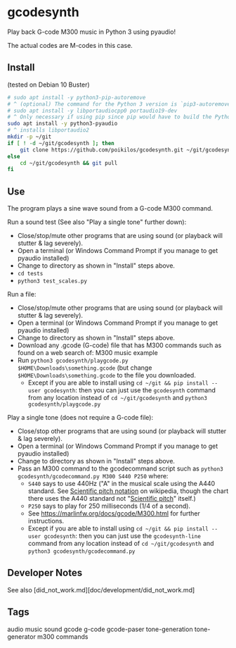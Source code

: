 # gcodesynth
Play back G-code M300 music in Python 3 using pyaudio!

The actual codes are M-codes in this case.


## Install
(tested on Debian 10 Buster)
```bash
# sudo apt install -y python3-pip-autoremove
# ^ (optional) The command for the Python 3 version is `pip3-autoremove`.
# sudo apt install -y libportaudiocpp0 portaudio19-dev
# ^ Only necessary if using pip since pip would have to build the Python module from C.
sudo apt install -y python3-pyaudio
# ^ installs libportaudio2
mkdir -p ~/git
if [ ! -d ~/git/gcodesynth ]; then
    git clone https://github.com/poikilos/gcodesynth.git ~/git/gcodesynth
else
    cd ~/git/gcodesynth && git pull
fi
```


## Use
The program plays a sine wave sound from a G-code M300 command.

Run a sound test (See also "Play a single tone" further down):
- Close/stop/mute other programs that are using sound (or playback will stutter & lag severely).
- Open a terminal (or Windows Command Prompt if you manage to get pyaudio installed)
- Change to directory as shown in "Install" steps above.
- `cd tests`
- `python3 test_scales.py`

Run a file:
- Close/stop/mute other programs that are using sound (or playback will stutter & lag severely).
- Open a terminal (or Windows Command Prompt if you manage to get pyaudio installed)
- Change to directory as shown in "Install" steps above.
- Download any .gcode (G-code) file that has M300 commands such as found on a web search of: M300 music example
- Run `python3 gcodesynth/playgcode.py $HOME\Downloads\something.gcode`
  (but change `$HOME\Downloads\something.gcode` to the file you downloaded.
  - Except if you are able to install using `cd ~/git && pip install --user gcodesynth`: then you can just use the `gcodesynth` command from any location instead of `cd ~/git/gcodesynth` and `python3 gcodesynth/playgcode.py`

Play a single tone (does not require a G-code file):
- Close/stop other programs that are using sound (or playback will stutter & lag severely).
- Open a terminal (or Windows Command Prompt if you manage to get pyaudio installed)
- Change to directory as shown in "Install" steps above.
- Pass an M300 command to the gcodecommand script such as `python3 gcodesynth/gcodecommand.py M300 S440 P250`
  where:
  - `S440` says to use 440Hz ("A" in the musical scale using the A440 standard. See [Scientific pitch notation](https://en.wikipedia.org/wiki/Scientific_pitch_notation#cite_note-JASA-6) on wikipedia, though the chart there uses the A440 standard not "[Scientific pitch](https://en.wikipedia.org/wiki/Scientific_pitch#cite_ref-1)" itself.)
  - `P250` says to play for 250 milliseconds (1/4 of a second).
  - See <https://marlinfw.org/docs/gcode/M300.html> for further instructions.
  - Except if you are able to install using `cd ~/git && pip install --user gcodesynth`: then you can just use the `gcodesynth-line` command from any location instead of `cd ~/git/gcodesynth` and `python3 gcodesynth/gcodecommand.py`


## Developer Notes
See also [did_not_work.md][doc/development/did_not_work.md]


## Tags
audio music sound gcode g-code gcode-paser tone-generation tone-generator m300 commands

